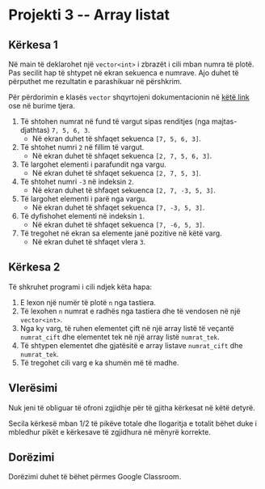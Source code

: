 # Projekti 3 -- Array listat

## Kërkesa 1

Në main të deklarohet një `vector<int>` i zbrazët i cili mban numra të plotë.
Pas secilit hap të shtypet në ekran sekuenca e numrave.
Ajo duhet të përputhet me rezultatin e parashikuar në përshkrim.

Për përdorimin e klasës `vector` shqyrtojeni dokumentacionin në [këtë link](http://www.cplusplus.com/reference/vector/vector) ose në burime tjera.

1. Të shtohen numrat në fund të vargut sipas renditjes (nga majtas-djathtas) `7, 5, 6, 3`.
    - Në ekran duhet të shfaqet sekuenca `[7, 5, 6, 3]`.
2. Të shtohet numri `2` në fillim të vargut.
    - Në ekran duhet të shfaqet sekuenca `[2, 7, 5, 6, 3]`.
3. Të largohet elementi i parafundit nga vargu.
    - Në ekran duhet të shfaqet sekuenca `[2, 7, 5, 3]`.
4. Të shtohet numri `-3` në indeksin `2`.
    - Në ekran duhet të shfaqet sekuenca `[2, 7, -3, 5, 3]`.
5. Të largohet elementi i parë nga vargu.
    - Në ekran duhet të shfaqet sekuenca `[7, -3, 5, 3]`.
6. Të dyfishohet elementi në indeksin `1`.
    - Në ekran duhet të shfaqet sekuenca `[7, -6, 5, 3]`.
7. Të tregohet në ekran sa elemente janë pozitive në këtë varg.
    - Në ekran duhet të shfaqet vlera `3`.

## Kërkesa 2

Të shkruhet programi i cili ndjek këta hapa:

1. E lexon një numër të plotë `n` nga tastiera.
2. Të lexohen `n` numrat e radhës nga tastiera dhe të vendosen në një `vector<int>`.
3. Nga ky varg, të ruhen elementet çift në një array listë të veçantë `numrat_cift` dhe elementet tek në një array listë `numrat_tek`.
4. Të shtypen elementet dhe gjatësitë e array listave `numrat_cift` dhe `numrat_tek`.
5. Të tregohet cili varg e ka shumën më të madhe.

## Vlerësimi

Nuk jeni të obliguar të ofroni zgjidhje për të gjitha kërkesat në këtë detyrë.

Secila kërkesë mban 1/2 të pikëve totale dhe llogaritja e totalit bëhet duke i mbledhur pikët e kërkesave të zgjidhura në mënyrë korrekte.

## Dorëzimi

Dorëzimi duhet të bëhet përmes Google Classroom.